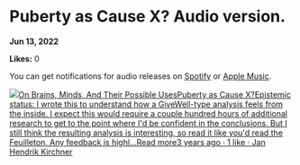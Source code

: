 # Puberty as Cause X? Audio version.

**Jun 13, 2022**

**Likes:** 0

You can get notifications for audio releases on [Spotify](https://open.spotify.com/show/6vHVA4oHPEnt3AqJF6WB64) or [Apple Music](https://podcasts.apple.com/us/podcast/on-brains-minds-and-their-possible-uses/id1617525316).

[![](https://substackcdn.com/image/fetch/w_56,c_limit,f_auto,q_auto:good,fl_progressive:steep/https%3A%2F%2Fbucketeer-e05bbc84-baa3-437e-9518-adb32be77984.s3.amazonaws.com%2Fpublic%2Fimages%2F3c853a3b-98b1-478d-b392-7c3bd57af339_1280x1280.png)On Brains, Minds, And Their Possible UsesPuberty as Cause X?Epistemic status: I wrote this to understand how a GiveWell-type analysis feels from the inside. I expect this would require a couple hundred hours of additional research to get to the point where I'd be confident in the conclusions. But I still think the resulting analysis is interesting, so read it like you'd read the Feuilleton. Any feedback is highl…Read more3 years ago · 1 like · Jan Hendrik Kirchner](https://universalprior.substack.com/p/puberty-as-cause-x?utm_source=substack&utm_campaign=post_embed&utm_medium=web)
